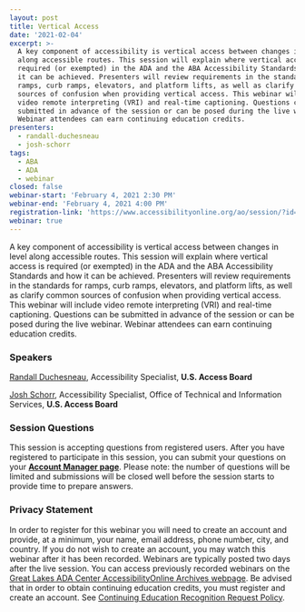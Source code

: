 ```yaml
---
layout: post
title: Vertical Access
date: '2021-02-04'
excerpt: >-
  A key component of accessibility is vertical access between changes in level
  along accessible routes. This session will explain where vertical access is
  required (or exempted) in the ADA and the ABA Accessibility Standards and how
  it can be achieved. Presenters will review requirements in the standards for
  ramps, curb ramps, elevators, and platform lifts, as well as clarify common
  sources of confusion when providing vertical access. This webinar will include
  video remote interpreting (VRI) and real-time captioning. Questions can be
  submitted in advance of the session or can be posed during the live webinar.
  Webinar attendees can earn continuing education credits.
presenters:
  - randall-duchesneau
  - josh-schorr
tags:
  - ABA
  - ADA
  - webinar
closed: false
webinar-start: 'February 4, 2021 2:30 PM'
webinar-end: 'February 4, 2021 4:00 PM'
registration-link: 'https://www.accessibilityonline.org/ao/session/?id=110890'
webinar: true
---
```

A key component of accessibility is vertical access between changes in level along accessible routes. This session will explain where vertical access is required (or exempted) in the ADA and the ABA Accessibility Standards and how it can be achieved. Presenters will review requirements in the standards for ramps, curb ramps, elevators, and platform lifts, as well as clarify common sources of confusion when providing vertical access. This webinar will include video remote interpreting (VRI) and real-time captioning. Questions can be submitted in advance of the session or can be posed during the live webinar. Webinar attendees can earn continuing education credits.

### Speakers

[Randall Duchesneau](https://www.accessibilityonline.org/ao/speakers/10779/?ret=speakers), Accessibility Specialist, **U.S. Access Board**

[Josh Schorr](https://www.accessibilityonline.org/ao/speakers/10805/?ret=speakers), Accessibility Specialist, Office of Technical and Information Services, **U.S. Access Board**

### Session Questions

This session is accepting questions from registered users. After you have registered to participate in this session, you can submit your questions on your **[Account Manager page](https://www.accessibilityonline.org/ao/accountManager/110952)**. Please note: the number of questions will be limited and submissions will be closed well before the session starts to provide time to prepare answers.

### Privacy Statement

In order to register for this webinar you will need to create an account and provide, at a minimum, your name, email address, phone number, city, and country. If you do not wish to create an account, you may watch this webinar after it has been recorded. Webinars are typically posted two days after the live session. You can access previously recorded webinars on the [Great Lakes ADA Center AccessibilityOnline Archives webpage](https://www.accessibilityonline.org/ao/archives/). Be advised that in order to obtain continuing education credits, you must register and create an account. See [Continuing Education Recognition Request Policy](https://www.accessibilityonline.org/continuing-education/CEUDetails.aspx).

